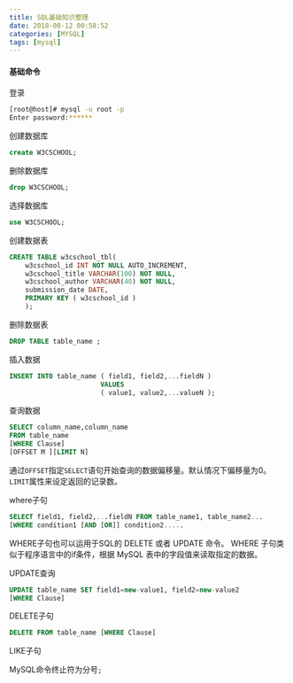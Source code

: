 ```yaml
---
title: SQL基础知识整理
date: 2018-08-12 00:58:52
categories: [MYSQL]
tags: [mysql]
---
```


#### 基础命令

登录
```bash
[root@host]# mysql -u root -p
Enter password:******
```

<!--more-->

创建数据库
```sql
create W3CSCHOOL;
```

删除数据库
```sql
drop W3CSCHOOL;
```

选择数据库
```sql
use W3CSCHOOL;
```

创建数据表
```sql
CREATE TABLE w3cschool_tbl(
    w3cschool_id INT NOT NULL AUTO_INCREMENT,
    w3cschool_title VARCHAR(100) NOT NULL,
    w3cschool_author VARCHAR(40) NOT NULL,
    submission_date DATE,
    PRIMARY KEY ( w3cschool_id )
    );
```

删除数据表
```sql
DROP TABLE table_name ;
```

插入数据
```sql
INSERT INTO table_name ( field1, field2,...fieldN )
                       VALUES
                       ( value1, value2,...valueN );
```

查询数据
```sql
SELECT column_name,column_name
FROM table_name
[WHERE Clause]
[OFFSET M ][LIMIT N]
```
通过``OFFSET``指定``SELECT``语句开始查询的数据偏移量。默认情况下偏移量为0。
``LIMIT``属性来设定返回的记录数。

where子句
```sql
SELECT field1, field2,...fieldN FROM table_name1, table_name2...
[WHERE condition1 [AND [OR]] condition2.....
```
WHERE子句也可以运用于SQL的 DELETE 或者 UPDATE 命令。
WHERE 子句类似于程序语言中的if条件，根据 MySQL 表中的字段值来读取指定的数据。

UPDATE查询
```sql
UPDATE table_name SET field1=new-value1, field2=new-value2
[WHERE Clause]
```

DELETE子句
```sql
DELETE FROM table_name [WHERE Clause]
```

LIKE子句





MySQL命令终止符为分号``;``

